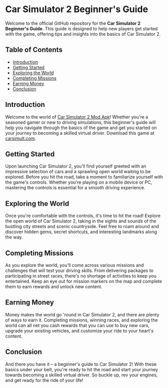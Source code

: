 # Car Simulator 2 Beginner's Guide

Welcome to the official GitHub repository for the **Car Simulator 2 Beginner's Guide**. This guide is designed to help new players get started with the game, offering tips and insights into the basics of Car Simulator 2.

## Table of Contents

- [Introduction](#introduction)
- [Getting Started](#getting-started)
- [Exploring the World](#exploring-the-world)
- [Completing Missions](#completing-missions)
- [Earning Money](#earning-money)
- [Conclusion](#conclusion)

## Introduction

Welcome to the world of [Car Simulator 2 Mod Apk](https://carsimult.com)! Whether you're a seasoned gamer or new to driving simulations, this beginner's guide will help you navigate through the basics of the game and get you started on your journey to becoming a skilled virtual driver. Download this game at [carsimult.com](https://carsimult.com).

## Getting Started

Upon launching Car Simulator 2, you'll find yourself greeted with an impressive selection of cars and a sprawling open world waiting to be explored. Before you hit the road, take a moment to familiarize yourself with the game's controls. Whether you're playing on a mobile device or PC, mastering the controls is essential for a smooth driving experience.

## Exploring the World

Once you're comfortable with the controls, it's time to hit the road! Explore the open world of Car Simulator 2, taking in the sights and sounds of the bustling city streets and scenic countryside. Feel free to roam around and discover hidden gems, secret shortcuts, and interesting landmarks along the way.

## Completing Missions

As you explore the world, you'll come across various missions and challenges that will test your driving skills. From delivering packages to participating in street races, there's no shortage of activities to keep you entertained. Keep an eye out for mission markers on the map and complete them to earn rewards and unlock new content.

## Earning Money

Money makes the world go 'round in Car Simulator 2, and there are plenty of ways to earn it. Completing missions, winning races, and exploring the world can all net you cash rewards that you can use to buy new cars, upgrade your existing vehicles, and customize your ride to your heart's content.

## Conclusion

And there you have it – a beginner's guide to Car Simulator 2! With these basics under your belt, you're ready to hit the road and start your journey towards becoming a skilled virtual driver. So buckle up, rev your engines, and get ready for the ride of your life!

